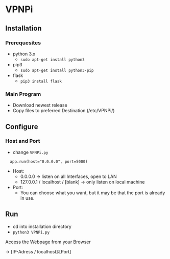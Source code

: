 # VPNPi

## Installation

### Prerequesites

- python 3.x
  - ``sudo apt-get install python3``
- pip3
  - ``sudo apt-get install python3-pip``
- flask
  - ``pip3 install flask``

### Main Program

- Download newest release
- Copy files to preferred Destination (/etc/VPNPi/)

## Configure

### Host and Port

- change ``VPNPi.py``

```
  app.run(host="0.0.0.0", port=5000)
```

- Host:
  - 0.0.0.0 -> listen on all Interfaces, open to LAN
  - 127.0.0.1 / localhost / [blank] -> only listen on local machine
- Port:
  - You can choose what you want, but it may be that the port is already in use.

## Run

- cd into installation directory
- ``python3 VPNPi.py``

Access the Webpage from your Browser

-> [IP-Adress / localhost]:[Port]
